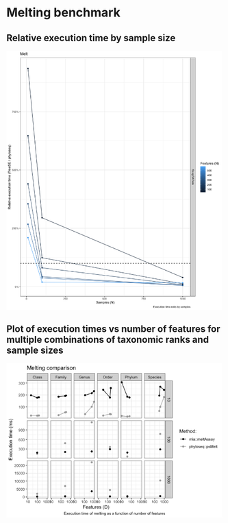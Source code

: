 # Melting benchmark

## Relative execution time by sample size

![](benchmark_files/figure-markdown_strict/melt_ratio.png)

## Plot of execution times vs number of features for multiple combinations of taxonomic ranks and sample sizes

![](benchmark_files/figure-markdown_strict/melt_multi_ex_time.png)

